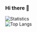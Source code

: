 ### Hi there 👋

<!--
**RezaRahemtola/RezaRahemtola** is a ✨ _special_ ✨ repository because its `README.md` (this file) appears on your GitHub profile.

Here are some ideas to get you started:

- 🔭 I’m currently working on ...
- 🌱 I’m currently learning ...
- 👯 I’m looking to collaborate on ...
- 🤔 I’m looking for help with ...
- 💬 Ask me about ...
- 📫 How to reach me: ...
- 😄 Pronouns: ...
- ⚡ Fun fact: ...
-->

![Statistics](https://github-readme-stats.vercel.app/api?username=RezaRahemtola&show_icons=true&count_private=true&theme=radical)  
![Top Langs](https://github-readme-stats.vercel.app/api/top-langs/?username=RezaRahemtola&theme=radical&layout=compact&langs_count=6)
